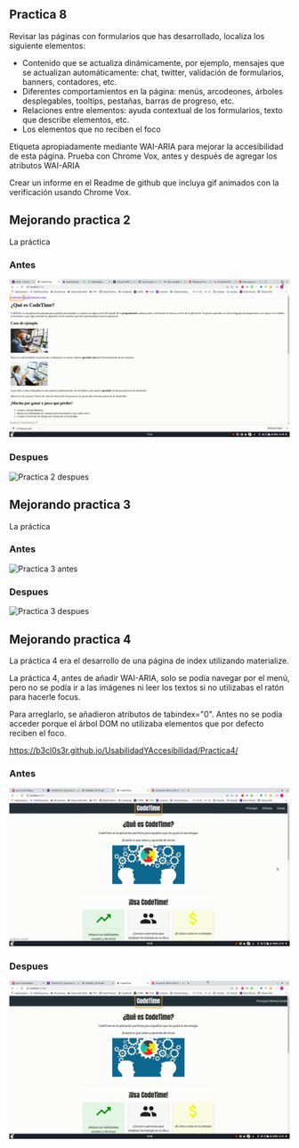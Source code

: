 ## Practica 8

Revisar las páginas con formularios que has desarrollado, localiza los siguiente elementos:

* Contenido que se actualiza dinámicamente, por ejemplo, mensajes que se actualizan automáticamente: chat, twitter, validación de formularios, banners, contadores, etc.
* Diferentes comportamientos en la página: menús, arcodeones, árboles desplegables, tooltips, pestañas, barras de progreso, etc.
* Relaciones entre elementos: ayuda contextual de los formularios, texto que describe elementos, etc.
* Los elementos que no reciben el foco

Etiqueta apropiadamente mediante WAI-ARIA para mejorar la accesibilidad de esta página. Prueba con Chrome Vox, antes y después de agregar los atributos WAI-ARIA

Crear un informe en el Readme de github que incluya gif animados con la verificación usando Chrome Vox.

## Mejorando practica 2

La práctica

### Antes

![Practica 2 antes](./p2-antes.gif)


### Despues

![Practica 2 despues](./p2-despues.gif)


## Mejorando practica 3

La práctica

### Antes

![Practica 3 antes](./p3-antes.gif)
 

### Despues

![Practica 3 despues](./p3-despues.gif)

## Mejorando practica 4

La práctica 4 era el desarrollo de una página de index utilizando materialize.

La práctica 4, antes de añadir WAI-ARIA, solo se podía navegar por el menú, pero no se podía ir a las imágenes ni leer los textos si no utilizabas el ratón para hacerle focus.

Para arreglarlo, se añadieron atributos de tabindex="0". Antes no se podía acceder porque el árbol DOM no utilizaba elementos que por defecto reciben el foco.

https://b3cl0s3r.github.io/UsabilidadYAccesibilidad/Practica4/

### Antes

![Practica 4 antes](./p4-antes.gif)


### Despues

![Practica 4 despues](./p4-despues.gif)






